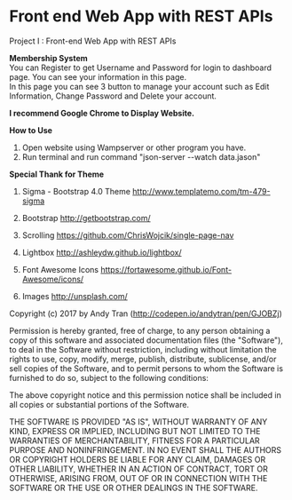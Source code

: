 # Front end Web App with REST APIs

Project I : Front-end Web App with REST APIs<br>

<b>Membership System</b><br>
You can Register to get Username and Password for login to dashboard page. You can see your information in this page.<br>
In this page you can see 3 button to manage your account such as Edit Information, Change Password and Delete your account.

<b>I recommend Google Chrome to Display Website.</b>

<b>How to Use</b>
1. Open website using Wampserver or other program you have.
2. Run terminal and run command "json-server --watch data.jason"

<b>Special Thank for Theme</b>

1. Sigma - Bootstrap 4.0 Theme http://www.templatemo.com/tm-479-sigma

2. Bootstrap http://getbootstrap.com/

3. Scrolling https://github.com/ChrisWojcik/single-page-nav

4. Lightbox http://ashleydw.github.io/lightbox/

5. Font Awesome Icons https://fortawesome.github.io/Font-Awesome/icons/

6. Images http://unsplash.com/

Copyright (c) 2017 by Andy Tran (http://codepen.io/andytran/pen/GJOBZj)

Permission is hereby granted, free of charge, to any person obtaining a copy of this software and associated documentation files (the "Software"), to deal in the Software without restriction, including without limitation the rights to use, copy, modify, merge, publish, distribute, sublicense, and/or sell copies of the Software, and to permit persons to whom the Software is furnished to do so, subject to the following conditions:

The above copyright notice and this permission notice shall be included in all copies or substantial portions of the Software.

THE SOFTWARE IS PROVIDED "AS IS", WITHOUT WARRANTY OF ANY KIND, EXPRESS OR IMPLIED, INCLUDING BUT NOT LIMITED TO THE WARRANTIES OF MERCHANTABILITY, FITNESS FOR A PARTICULAR PURPOSE AND NONINFRINGEMENT. IN NO EVENT SHALL THE AUTHORS OR COPYRIGHT HOLDERS BE LIABLE FOR ANY CLAIM, DAMAGES OR OTHER LIABILITY, WHETHER IN AN ACTION OF CONTRACT, TORT OR OTHERWISE, ARISING FROM, OUT OF OR IN CONNECTION WITH THE SOFTWARE OR THE USE OR OTHER DEALINGS IN THE SOFTWARE.
